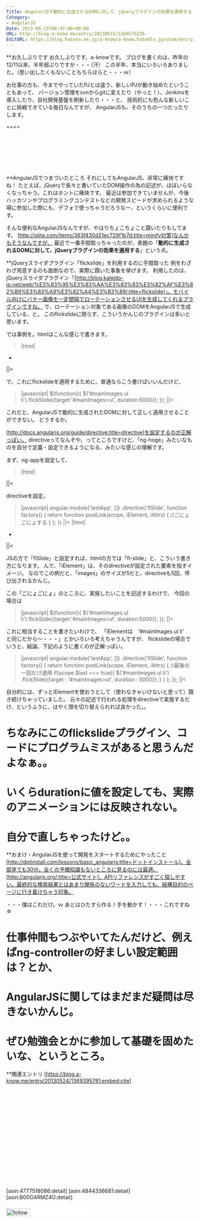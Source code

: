 ```yaml
---
Title: AngularJSで動的に生成されるDOMに対して、jQueryプラグインの効果を適用する
Category:
- AngularJS
Date: 2013-05-15T08:47:06+09:00
URL: http://blog.a-know.me/entry/20130515/1368575226
EditURL: https://blog.hatena.ne.jp/a-know/a-know.hateblo.jp/atom/entry/12921228815727979264
---
```


**お久しぶりです
お久しぶりです、a-knowです。
ブログを書くのは、昨年の12/11以来、半年弱ぶりですか・・・（汗）
この半年、本当にいろいろありました。（思い出したくもないこともちらほらと・・・ｗ）


お仕事の方も、今までやっていたPJとは違う、新しいPJが動き始めたということもあって、
バージョン管理をsvnからgitに変えたり（やっと！）、Jenkinsを導入したり、自社開発基盤を刷新したり・・・と、
技術的にも色んな新しいことに挑戦できている毎日なんですが、
AngularJSも、そのうちの一つだったりします。

====

<script async src="//pagead2.googlesyndication.com/pagead/js/adsbygoogle.js"></script>
<!-- article-top -->
<ins class="adsbygoogle"
     style="display:inline-block;width:728px;height:90px"
     data-ad-client="ca-pub-3463034538369189"
     data-ad-slot="8367620130"></ins>
<script>
(adsbygoogle = window.adsbygoogle || []).push({});
</script>


**AngularJSでつまづいたところ
それにしてもAngularJS、非常に痛快ですね！
たとえば、jQueryで長々と書いていたDOM操作の為の記述が、ほぼいらなくなっちゃう。これはホントに痛快です。
最近は参加できていませんが、今後ハッカソンやプログラミングコンテストなどの開発スピードが求められるような場に参加した際にも、デフォで使っちゃうだろうなー、というくらいに便利です。

そんな便利なAngularJSなんですが、やはりちょこちょこと躓いたりもしてます。
[http://qiita.com/items/363f430d21ec729f1b7d:title=minify対策]なんかもそうなんですが、
最近で一番手間取っちゃったのが、表題の「<span class="deco" style="font-weight:bold;">動的に生成されるDOMに対して、jQueryプラグインの効果を適用する</span>」という点。


**jQueryスライダプラグイン「flickslide」を利用するのに手間取った
例をわざわざ用意するのも面倒なので、実際に躓いた事象を挙げます。
利用したのは、jQueryスライダプラグイン「[http://blog.kaleido-jp.net/web/%E3%83%95%E3%83%AA%E3%83%83%E3%82%AF%E3%82%B9%E3%83%A9%E3%82%A4%E3%83%89/:title=flickslide]」。モバイル向けにバナー画像を一定間隔でローテーションさせるUIを生成してくれるプラグインですね。
で、ローテーション対象である画像のDOMをAngularJSで生成している、と。
このflickslideに限らず、こういうかんじのプラグインは多いと思います。


では事例を。htmlはこんな感じで書きます。
>|html|
<div id="mainImages" class="mainImageInit">
    <ul>
        <li ng-repeat="image in images">
            <img ng-src="{{image.imageUrl}}">
        </li>
    </ul>
</div>
||<


で、これにflickslideを適用するために、普通ならこう書けばいいんだけど、
>|javascript|
$(function(){
    $('#mainImages ul li').flickSlide({target:'#mainImages>ul', duration:5000});
});
||<


これだと、AngularJSで動的に生成されたDOMに対して正しく適用させることができない。
どうするか。


[http://docs.angularjs.org/guide/directive:title=directive]を設定するのが正解っぽい。
directiveってなんぞや、ってところですけど、「ng-hoge」みたいなものを自分で定義・設定できるようになる、みたいな感じの理解です。


まず、ng-appを設定して、

>|html|
<html lang="ja" ng-app="testApp">
||<


directiveを設定。
>|javascript|
angular.module('testApp', [])
    .directive('flSlide', function factory() {
        return function postLink(scope, iElement, iAttrs) {
        //ごにょごにょする
        }
    };
})
||<
>|html|
<div id="mainImages" class="mainImageInit">
    <ul>
        <li ng-repeat="image in images" fl-slide>
            <img ng-src="{{image.imageUrl}}">
        </li>
    </ul>
</div>
||<


JSの方で「flSlide」と設定すれば、htmlの方では「fl-slide」と、こういう書き方になります。
んで、「iElement」は、そのdirectiveが設定された要素を指すイメージ。
なのでこの例だと、「images」のサイズが5だと、directiveも5回、呼び出されるかんじ。


この「ごにょごにょ」のところに、実施したいことを記述するわけで、
今回の場合は


>|javascript|
$(function(){
    $('#mainImages ul li').flickSlide({target:'#mainImages>ul', duration:5000});
});
||<


これに相当することを書きたいわけで、
「iElementは　'#mainImages ul li'　と同じだから〜・・・」とかいろいろ考えちゃうんですが、
flickslideの場合でいうと、結論、下記のように書くのが正解っぽい。


>|javascript|
angular.module('testApp', [])
    .directive('flSlide', function factory() {
        return function postLink(scope, iElement, iAttrs) {
            //最後の一回だけ適用
            if(scope.$last === true){
                $('#mainImages ul li')
                    .flickSlide({target : '#mainImages>ul', duration : 5000});
            }
        }
    };
});
||<


自分的には、ずっとiElementを使おうとして（使わなきゃいけないと思って）躓き続けちゃっていました。
元々の記述で行われる処理をdirectiveで実施するだけ、というふうに、はやく頭を切り替えられれば良かった。。


# ちなみにこのflickslideプラグイン、コードにプログラムミスがあると思うんだよなぁ。。
# いくらdurationに値を設定しても、実際のアニメーションには反映されない。
# 自分で直しちゃったけど。。


**おまけ・AngularJSを使って開発をスタートするためにやったこと
[http://dotinstall.com/lessons/basic_angularjs:title=ドットインストール]。全部見ても30分。全くの予備知識もないところに見るのには最適。
[http://angularjs.org/:title=公式サイト]。APIリファレンスがすごく探しやすい。最終的な検索結果とはあまり関係のないワードを入力しても、結構目的のページに行き着けちゃう印象。


・・・僕はこれだけ。ｗ
あとはひたすら作る！手を動かす！・・・これですね☆


# 仕事仲間もつぶやいてたんだけど、例えばng-controllerの好ましい設定範囲は？とか、
# AngularJSに関してはまだまだ疑問は尽きないかんじ。
# ぜひ勉強会とかに参加して基礎を固めたいな、というところ。


**関連エントリ
[https://blog.a-know.me/entry/20130524/1369395781:embed:cite]




<script async src="//pagead2.googlesyndication.com/pagead/js/adsbygoogle.js"></script>
<!-- article-bottom2 -->
<ins class="adsbygoogle"
     style="display:inline-block;width:300px;height:250px"
     data-ad-client="ca-pub-3463034538369189"
     data-ad-slot="5274552934"></ins>
<script>
(adsbygoogle = window.adsbygoogle || []).push({});
</script>


[asin:4777518086:detail]
[asin:4844336681:detail]
[asin:B00O4RMZ4O:detail]

<div>
<a href='http://cloud.feedly.com/#subscription%2Ffeed%2Fhttp%3A%2F%2Fblog.a-know.me%2Ffeed'  target='blank'><img id='feedlyFollow' src='//s3.feedly.com/img/follows/feedly-follow-rectangle-volume-small_2x.png' alt='follow us in feedly' width='65' height='20'></a>

<iframe src="//blog.hatena.ne.jp/a-know/a-know.hateblo.jp/subscribe/iframe" allowtransparency="true" frameborder="0" scrolling="no" width="150" height="28"></iframe>
</div>
